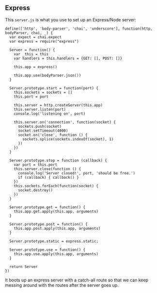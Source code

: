 Express
-------

This `server.js` is what you use to set up an Express/Node server:

    define(['http', 'body-parser', 'chai', 'underscore'], function(http, bodyParser, chai, _) {
      var expect = chai.expect
      var express = require("express")

      Server = function() {
        var _this = this
        var handlers = this.handlers = {GET: [], POST: []}

        this.app = express()

        this.app.use(bodyParser.json())
      }

      Server.prototype.start = function(port) { 
        this.sockets = sockets = []
        this.port = port

        this.server = http.createServer(this.app)
        this.server.listen(port)
        console.log('listening on', port)

        this.server.on('connection', function(socket) {
          sockets.push(socket)
          socket.setTimeout(4000)
          socket.on('close', function () {
            sockets.splice(sockets.indexOf(socket), 1)
          })
        })
      }

      Server.prototype.stop = function (callback) {
        var port = this.port
        this.server.close(function () {
          console.log('Server closed!', port, 'should be free.')
          if (callback) { callback() }
        })
        this.sockets.forEach(function(socket) {
          socket.destroy()
        })
      }

      Server.prototype.get = function() {
        this.app.get.apply(this.app, arguments)
      }

      Server.prototype.post = function() {
        this.app.post.apply(this.app, arguments)
      }

      Server.prototype.static = express.static;

      Server.prototype.use = function() {
        this.app.use.apply(this.app, arguments)
      }

      return Server
    })

It boots up an express server with a catch-all route so that
we can keep messing around with the routes after the server
goes up.


